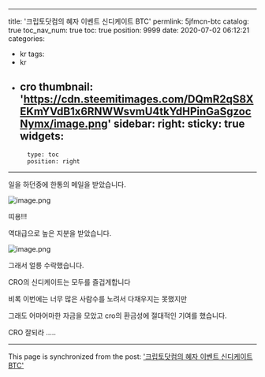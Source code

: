 
---
title: '크립토닷컴의 혜자 이벤트 신디케이트 BTC'
permlink: 5jfmcn-btc
catalog: true
toc_nav_num: true
toc: true
position: 9999
date: 2020-07-02 06:12:21
categories:
- kr
tags:
- kr
- cro
thumbnail: 'https://cdn.steemitimages.com/DQmR2qS8XEKmYVdB1x6RNWWsvmU4tkYdHPinGaSgzocNymx/image.png'
sidebar:
    right:
        sticky: true
widgets:
    -
        type: toc
        position: right
---


일을 하던중에 한통의 메일을 받았습니다.

![image.png](https://cdn.steemitimages.com/DQmR2qS8XEKmYVdB1x6RNWWsvmU4tkYdHPinGaSgzocNymx/image.png)


띠용!!!

역대급으로 높은 지분을 받았습니다.


![image.png](https://cdn.steemitimages.com/DQmVvD772fP6RnJkjWWrooC2VsPwBbdn35pEX6r9UzttV17/image.png)

그래서 얼릉 수락했습니다.

CRO의 신디케이트는 모두를 즐겁게합니다

비록 이번에는 너무 많은 사람수를 노려서 다채우지는 못했지만

그래도 어마어마한 자금을 모았고 cro의 환금성에 절대적인 기여를 했습니다.

CRO 잘되라 .....

- - -

This page is synchronized from the post: ['크립토닷컴의 혜자 이벤트 신디케이트 BTC'](https://steemit.com/@virus707/5jfmcn-btc)

